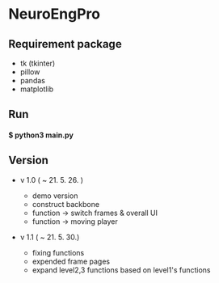 # NeuroEngPro

## Requirement package
* tk (tkinter)
* pillow
* pandas
* matplotlib

## Run
#### $ python3 main.py

## Version
* v 1.0 ( ~ 21. 5. 26. )
    * demo version
    * construct backbone
    * function -> switch frames & overall UI
    * function -> moving player
    
* v 1.1 ( ~ 21. 5. 30.)
    * fixing functions
    * expended frame pages
    * expand level2,3 functions based on level1's functions 

